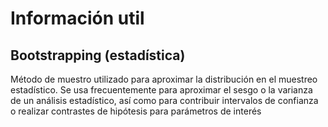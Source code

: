 # Información util

## Bootstrapping (estadística)

Método de muestro utilizado para aproximar la distribución en el muestreo estadístico. Se usa frecuentemente para aproximar el sesgo o la varianza de un análisis estadístico, así como para contribuir intervalos de confianza o realizar contrastes de hipótesis para parámetros de interés